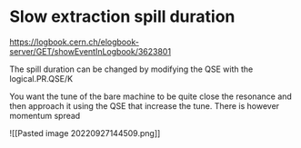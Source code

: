 # Slow extraction spill duration

https://logbook.cern.ch/elogbook-server/GET/showEventInLogbook/3623801

The spill duration can be changed by modifying the QSE with the logical.PR.QSE/K

You want the tune of the bare machine to be quite close the resonance and then approach it using the QSE that increase the tune. There is however momentum spread 

![[Pasted image 20220927144509.png]]